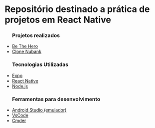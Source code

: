 <h1>Repositório destinado a prática de projetos em React Native</h1>

<ul>
  <h3>Projetos realizados</h3>
  <li><a href='https://github.com/jumatosk/react-natice-practice/tree/master/semana-omni-stack-11'>Be The Hero</a></li>
  <li><a href='https://github.com/jumatosk/react-natice-practice/tree/master/nubank'>Clone Nubank</a></li>
</ul>

<ul>
  <h3>Tecnologias Utilizadas</h3>
  <li><a href='https://expo.io/'>Expo</a></li>
  <li><a href='https://reactnative.dev/'>React Native</a></li>
  <li><a href='https://nodejs.org/en/download/'>Node.js</a></li>
</ul>

<ul>
  <h3>Ferramentas para desenvolvimento</h3>
  <li><a href='https://developer.android.com/studio'>Android Studio (emulador)</a></li>
  <li><a href='https://code.visualstudio.com/'>VsCode</a></li>
  <li><a href='https://cmder.net/'>Cmder</a></li>
</ul>
